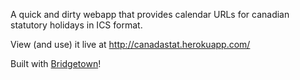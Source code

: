 A quick and dirty webapp that provides calendar URLs for canadian
statutory holidays in ICS format.

View (and use) it live at http://canadastat.herokuapp.com/

Built with [Bridgetown](https://bridgetownrb.com/)!
